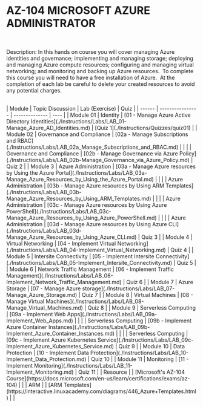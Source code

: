 # AZ-104 MICROSOFT AZURE ADMINISTRATOR
<br>


Description: In this hands on course you will cover managing Azure identities and governance; implementing and managing storage; deploying and managing Azure compute resources; configuring and managing virtual networking; and monitoring and backing up Azure resources.  To complete this course you will need to have a free installation of Azure.  At the completion of each lab be careful to delete your created resources to avoid any potential charges.

<br>
| Module | Topic Discussion | Lab (Exercise) | Quiz |
| ------ | ---------------- | -------------- | ---- |
| Module 01 | Identity | [01 - Manage Azure Active Directory Identities](./Instructions/Labs/LAB_01-Manage_Azure_AD_Identities.md) | [Quiz 1](./Instructions/Quizzes/quiz01) |
| Module 02 | Governance and Compliance | [02a - Manage Subscriptions and RBAC](./Instructions/Labs/LAB_02a_Manage_Subscriptions_and_RBAC.md) |  |
|  | Governance and Compliance | [02b - Manage Governance via Azure Policy](./Instructions/Labs/LAB_02b-Manage_Governance_via_Azure_Policy.md) | Quiz 2 |
| Module 3 | Azure Administration | [03a - Manage Azure resources by Using the Azure Portal](./Instructions/Labs/LAB_03a-Manage_Azure_Resources_by_Using_the_Azure_Portal.md) |  |
|  | Azure Administration | [03b - Manage Azure resources by Using ARM Templates](./Instructions/Labs/LAB_03b-Manage_Azure_Resources_by_Using_ARM_Templates.md) |  |
|  | Azure Administration | [03c - Manage Azure resources by Using Azure PowerShell](./Instructions/Labs/LAB_03c-Manage_Azure_Resources_by_Using_Azure_PowerShell.md) |  |
|  | Azure Administration | [03d - Manage Azure resources by Using Azure CLI](./Instructions/Labs/LAB_03d-Manage_Azure_Resources_by_Using_Azure_CLI.md) | Quiz 3 |
| Module 4 | Virtual Networking | [04 - Implement Virtual Networking](./Instructions/Labs/LAB_04-Implement_Virtual_Networking.md) | Quiz 4 |
| Module 5 | Intersite Connectivity | [05 - Implement Intersite Connectivity](./Instructions/Labs/LAB_05-Implement_Intersite_Connectivity.md) | Quiz 5 |
| Module 6 | Network Traffic Management | [06 - Implement Traffic Management](./Instructions/Labs/LAB_06-Implement_Network_Traffic_Management.md) | Quiz 6 |
| Module 7 | Azure Storage | [07 - Manage Azure storage](./Instructions/Labs/LAB_07-Manage_Azure_Storage.md) | Quiz 7 |
| Module 8 | Virtual Machines | [08 - Manage Virtual Machines](./Instructions/Labs/LAB_08-Manage_Virtual_Machines.md) | Quiz 8 |
| Module 9 | Serverless Computing | [09a - Implement Web Apps](./Instructions/Labs/LAB_09a-Implement_Web_Apps.md) |  |
|  | Serverless Computing | [09b - Implement Azure Container Instances](./Instructions/Labs/LAB_09b-Implement_Azure_Container_Instances.md) |  |
|  | Serverless Computing | [09c - Implement Azure Kubernetes Service](./Instructions/Labs/LAB_09c-Implement_Azure_Kubernetes_Service.md) | Quiz 9 |
| Module 10 | Data Protection | [10 - Implement Data Protection](./Instructions/Labs/LAB_10-Implement_Data_Protection.md) | Quiz 10 |
| Module 11 | Monitoring | [11 - Implement Monitoring](./Instructions/Labs/LAB_11-Implement_Monitoring.md) | Quiz 11 |
| Resource |  | [Microsoft's AZ-104 Course](https://docs.microsoft.com/en-us/learn/certifications/exams/az-104) |  |
| ARM |  | [ARM Templates](https://interactive.linuxacademy.com/diagrams/446_Azure+Templates.html) |  |
